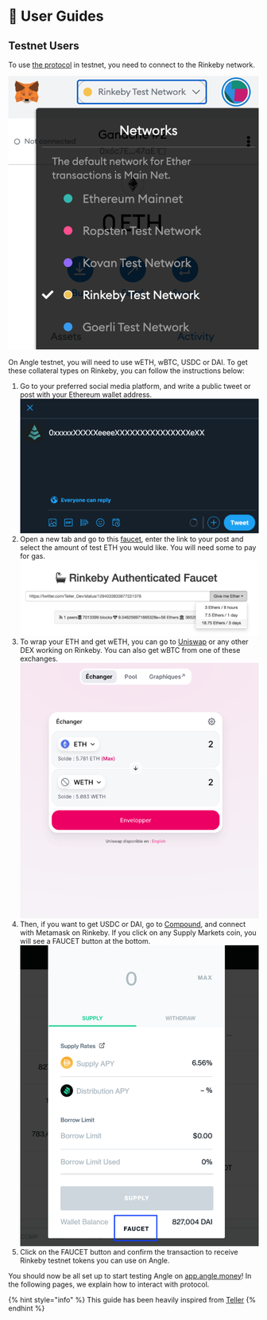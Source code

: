 # 📔 User Guides

## Testnet Users

To use [the protocol](https://app.angle.money) in testnet, you need to connect to the Rinkeby network.

![Metamask Rinkeby](../../.gitbook/assets/metamask-rinkeby-userguide.jpg)

On Angle testnet, you will need to use wETH, wBTC, USDC or DAI. To get these collateral types on Rinkeby, you can follow the instructions below:

1. Go to your preferred social media platform, and write a public tweet or post with your Ethereum wallet address.
![Ethereum Address Tweet](../../.gitbook/assets/tweet-address-userguide.png)
2. Open a new tab and go to this [faucet](https://faucet.rinkeby.io/), enter the link to your post and select the amount of test ETH you would like. You will need some to pay for gas.
![Faucet](../../.gitbook/assets/rinkeby-ethfaucet-userguide.png)
3. To wrap your ETH and get wETH, you can go to [Uniswap](https://app.uniswap.org) or any other DEX working on Rinkeby. You can also get wBTC from one of these exchanges.
![Uniswap](../../.gitbook/assets/uniswap-weth.png)
4. Then, if you want to get USDC or DAI, go to [Compound](https://app.compound.finance/), and connect with Metamask on Rinkeby. If you click on any Supply Markets coin, you will see a FAUCET button at the bottom.
![Compound Faucet](../../.gitbook/assets/compound-daifaucet-userguide.png)
5. Click on the FAUCET button and confirm the transaction to receive Rinkeby testnet tokens you can use on Angle.

You should now be all set up to start testing Angle on [app.angle.money](https://app.angle.money)! In the following pages, we explain how to interact with protocol.

{% hint style="info" %}
This guide has been heavily inspired from [Teller](https://teller.gitbook.io/teller-1/testing-guide/getting-testnet-tokens-rinkeby)
{% endhint %}
